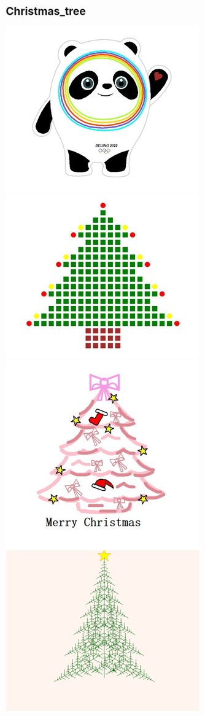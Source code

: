 # Christmas_tree
![Image text](https://github.com/Kinokoplus/Christmas_tree/blob/master/%E5%86%B0%E5%A2%A9%E5%A2%A9.jpg)
![Image text](https://github.com/Kinokoplus/Christmas_tree/blob/master/%E5%83%8F%E7%B4%A0%E5%9C%A3%E8%AF%9E%E6%A0%91.jpg)
![Image text](https://github.com/Kinokoplus/Christmas_tree/blob/master/%E6%B0%B4%E5%BD%A9%E5%9C%A3%E8%AF%9E%E6%A0%91.jpg)
![Image text](https://github.com/Kinokoplus/Christmas_tree/blob/master/%E7%BA%BF%E6%9D%A1%E5%9C%A3%E8%AF%9E%E6%A0%91.gif)
